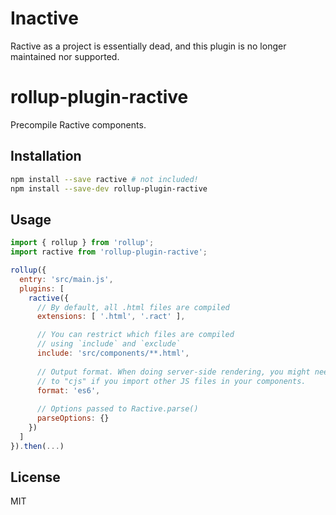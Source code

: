 # Inactive

Ractive as a project is essentially dead, and this plugin is no longer maintained nor supported.

# rollup-plugin-ractive

Precompile Ractive components.


## Installation

```bash
npm install --save ractive # not included!
npm install --save-dev rollup-plugin-ractive
```


## Usage

```js
import { rollup } from 'rollup';
import ractive from 'rollup-plugin-ractive';

rollup({
  entry: 'src/main.js',
  plugins: [
    ractive({
      // By default, all .html files are compiled
      extensions: [ '.html', '.ract' ],

      // You can restrict which files are compiled
      // using `include` and `exclude`
      include: 'src/components/**.html',
      
      // Output format. When doing server-side rendering, you might need to set this
      // to "cjs" if you import other JS files in your components.
      format: 'es6',
      
      // Options passed to Ractive.parse()
      parseOptions: {}
    })
  ]
}).then(...)
```

## License

MIT

